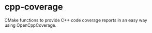 # cpp-coverage
CMake functions to provide C++ code coverage reports in an easy way using OpenCppCoverage.
